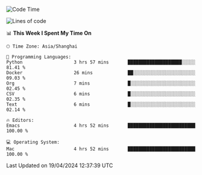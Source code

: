 <!--START_SECTION:waka-->
![Code Time](http://img.shields.io/badge/Code%20Time-1%2C908%20hrs%2050%20mins-blue)

![Lines of code](https://img.shields.io/badge/From%20Hello%20World%20I%27ve%20Written-305.9%20thousand%20lines%20of%20code-blue)

📊 **This Week I Spent My Time On** 

```text
🕑︎ Time Zone: Asia/Shanghai

💬 Programming Languages: 
Python                   3 hrs 57 mins       ████████████████████░░░░░   81.41 % 
Docker                   26 mins             ██░░░░░░░░░░░░░░░░░░░░░░░   09.03 % 
Org                      7 mins              █░░░░░░░░░░░░░░░░░░░░░░░░   02.45 % 
CSV                      6 mins              █░░░░░░░░░░░░░░░░░░░░░░░░   02.35 % 
Text                     6 mins              █░░░░░░░░░░░░░░░░░░░░░░░░   02.14 % 

🔥 Editors: 
Emacs                    4 hrs 52 mins       █████████████████████████   100.00 % 

💻 Operating System: 
Mac                      4 hrs 52 mins       █████████████████████████   100.00 % 
```


 Last Updated on 19/04/2024 12:37:39 UTC
<!--END_SECTION:waka-->

